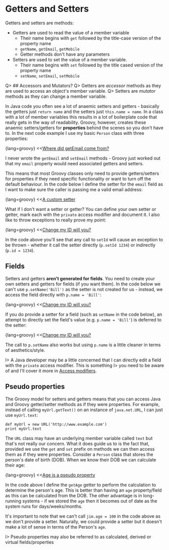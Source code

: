 # Getters and Setters

Getters and setters are methods:

- Getters are used to read the value of a member variable
    - Their name begins with `get` followed by the title-case version of the property name
    - `getName`, `getEmail`, `getMobile`
    - Getter methods don't have any parameters
- Setters are used to set the value of a member variable.
    - Their name begins with `set` followed by the title cased version of the property name
    - `setName`, `setEmail`, `setMobile`

Q> ## Accessors and Mutators?
Q> Getters are _accessor_ methods as they are used to access an object's member variable.
Q> Setters are _mutator_ methods as they can change a member variable.

In Java code you often see a lot of anaemic setters and getters - basically the getters just `return name` and the setters just `this.name = name`. In a class with a lot of member variables this results in a lot of boilerplate code that really gets in the way of readability. Groovy, however, creates these anaemic setters/getters for **properties** behind the scenes so you don't have to. In the next code example I use my basic `Person` class with three properties:

{lang=groovy}
<<[Where did getEmail come from?](code/08/04/builtin_accessors.groovy)

I never wrote the `getEmail` and `setEmail` methods - Groovy just worked out that my `email` property would need associated getters and setters.

This means that most Groovy classes only need to provide getters/setters for properties if they need specific functionality or want to turn off the default behaviour. In the code below I define the setter for the `email` field as I want to make sure the caller is passing me a valid email address:

{lang=groovy}
<<[A custom setter](code/08/04/custom_setter.groovy)

What if I don't want a setter or getter? You can define your own setter or getter, mark each with the `private` access modifier and document it. I also like to throw exceptions to really prove my point:

{lang=groovy}
<<[Change my ID will you?](code/08/04/no_accessor.groovy)


In the code above you'll see that any call to `setId` will cause an exception to be thrown - whether it call the setter directly (`p.setId 1234`) or indirectly (`p.id = 1234`).

## Fields
Setters and getters **aren't generated for fields**. You need to create your own setters and getters for fields (if you want them). In the code below
we can't use `p.setName('Bill')` as the setter is not created for us - instead, we access the field directly with `p.name = 'Bill'`:

{lang=groovy}
<<[Change my ID will you?](code/08/04/fields.groovy)

If you do provide a setter for a field (such as `setName` in the code below), an attempt to directly set the field's value (e.g. `p.name = 'Bill'`) is deferred to the setter:

{lang=groovy}
<<[Change my ID will you?](code/08/04/fields2.groovy)

The call to `p.setName` also works but using `p.name` is a little cleaner in terms of aesthetics/style.

I> A Java developer may be a little concerned that I can directly edit a field with the `private` access modifier. This is something
I> you need to be aware of and I'll cover it more in [Access modifiers](#chaccessmodifiers).

## Pseudo properties

The Groovy model for setters and getters means that you can access Java and Groovy getter/setter methods as if they were
properties. For example, instead of calling `myUrl.getText()` on an instance of `java.net.URL`, I can just use `myUrl.text`:

    def myUrl = new URL('http://www.example.com')
    print myUrl.text

The `URL` class may have an underlying member variable called `text` but that's not really our concern. What it does guide us to is
the fact that, provided we use the `get` and `set` prefix on methods we can then access them as if they were properties. Consider
a `Person` class that stores the person's date of birth (DOB). When we know their DOB we can calculate their age:

{lang=groovy}
<<[Age is a pseudo property](code/08/04/pseudo_property.groovy)

In the code above I define the `getAge` getter to perform the calculation to determine the person's age. This is better than
having an `age` property/field as this can be calculated from the DOB. The other advantage is in long-running systems - if we
stored the `age` then it becomes out of date as the system runs for days/weeks/months.

It's important to note that we can't call `jim.age = 100` in the code above as we don't provide a setter. Naturally, we could provide a setter
but it doesn't make a lot of sense in terms of the Person's `age`.

I> Pseudo properties may also be referred to as calculated, derived or virtual fields/properties
